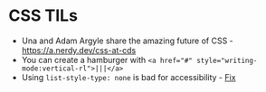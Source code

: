 # CSS TILs
- Una and Adam Argyle share the amazing future of CSS - https://a.nerdy.dev/css-at-cds
- You can create a hamburger with `<a href="#" style="writing-mode:vertical-rl">|||</a>`
- Using `list-style-type: none` is bad for accessibility - [Fix][1]

[1]: https://unfetteredthoughts.net/2017/09/26/voiceover-and-list-style-type-none/
